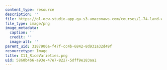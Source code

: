 ```yaml
---
content_type: resource
description: ''
file: https://ol-ocw-studio-app-qa.s3.amazonaws.com/courses/1-74-land-water-food-and-climate-fall-2020/5860b4b6a93e47e782275dff9e183aa1_C11_RiceVarieties.png
file_type: image/png
image_metadata:
  caption: ''
  credit: ''
  image-alt: ''
parent_uid: 3187906a-f47f-cc4b-6842-8d931a32d49f
resourcetype: Image
title: C11_RiceVarieties.png
uid: 5860b4b6-a93e-47e7-8227-5dff9e183aa1
---
```

